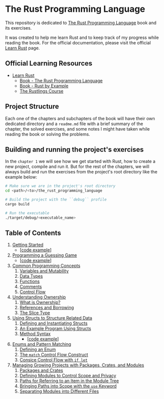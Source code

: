 # The Rust Programming Language

This repository is dedicated to [The Rust Programming Language](https://doc.rust-lang.org/book/) book and its exercises.

It was created to help me learn Rust and to keep track of my progress while reading the book. For the official documentation, please visit the official [Learn Rust](https://www.rust-lang.org/learn) page.

## Official Learning Resources
- [Learn Rust](https://www.rust-lang.org/learn)
    - [Book - The Rust Programming Language](https://doc.rust-lang.org/book/)
    - [Book - Rust by Example](https://doc.rust-lang.org/rust-by-example/)
    - [The Rustlings Course](https://github.com/rust-lang/rustlings/)

## Project Structure

Each one of the chapters and subchapters of the book will have their own dedicated directory and a `readme.md` file with a brief summary of the chapter, the solved exercises, and some notes I might have taken while reading the book or solving the problems.

## Building and running the project's exercises

In the `chapter 1` we will see how we get started with Rust, how to create a new project, compile and run it. But for the rest of the chapters, we will always build and run the exercises from the project's root directory like the example below:

```bash
# Make sure we are in the project's root directory
cd <path>/<to>/the_rust_programming_language

# Build the project with the ``debug`` profile
cargo build

# Run the executable
./target/debug/<executable_name>
```

## Table of Contents

1. [Getting Started](./chapters/01_getting_started/0_getting_started.md)
    - [[code example](./chapters/01_getting_started/hello_cargo/src/main.rs)]
2. [Programming a Guessing Game](./chapters/02_programming_a_guessing_game/0_programming_a_guessing_game.md)
    - [[code example](./chapters/02_programming_a_guessing_game/guessing_game/src/main.rs)]
3. [Common Programming Concepts](./chapters/03_common_programming_concepts/0_common_programming_concepts.md)
    1. [Variables and Mutability](./chapters/03_common_programming_concepts/1_variables_and_mutability.md)
    2. [Data Types](./chapters/03_common_programming_concepts/2_data_types.md)
    3. [Functions](./chapters/03_common_programming_concepts/3_functions.md)
    4. [Comments](./chapters/03_common_programming_concepts/4_comments.md)
    5. [Control Flow](./chapters/03_common_programming_concepts/5_control_flow.md)
4. [Understanding Ownership](./chapters/04_understanding_ownership/0_understanding_ownership.md)
    1. [What is Ownership?](./chapters/04_understanding_ownership/1_what_is_ownership.md)
    2. [References and Borrowing](./chapters/04_understanding_ownership/2_references_and_borrowing.md)
    3. [The Slice Type](./chapters/04_understanding_ownership/3_the_slice_type.md)
5. [Using Structs to Structure Related Data](./chapters/05_using_structs_to_structure_related_data/0_using_structs_to_structure_related_data.md)
    1. [Defining and Instantiating Structs](./chapters/05_using_structs_to_structure_related_data/1_defining_and_instantiating_structs.md)
    2. [An Example Program Using Structs](./chapters/05_using_structs_to_structure_related_data/2_an_example_program_using_structs.md)
    3. [Method Syntax](./chapters/05_using_structs_to_structure_related_data/3_method_syntax.md)
        - [[code example](./chapters/05_using_structs_to_structure_related_data/method_syntax/src/main.rs)]
6. [Enums and Pattern Matching](./chapters/06_enums_and_pattern_matching/0_enums_and_pattern_matching.md)
    1. [Defining an Enum](./chapters/06_enums_and_pattern_matching/1_defining_an_enum.md)
    2. [The `match` Control Flow Construct](./chapters/06_enums_and_pattern_matching/2_the_match_control_flow_construct.md)
    3. [Consice Control Flow with `if let`](./chapters/06_enums_and_pattern_matching/3_consice_control_flow_with_if_let.md)
7. [Managing Growing Projects with Packages, Crates, and Modules](./chapters/07_managing_growing_projects/0_managing_growing_projects.md)
    1. [Packages and Crates](./chapters/07_managing_growing_projects/1_packages_and_crates.md)
    2. [Defining Modules to Control Scope and Privacy](./chapters/07_managing_growing_projects/2_defining_modules_to_control_scope_and_privacy.md)
    3. [Paths for Referring to an Item in the Module Tree](./chapters/07_managing_growing_projects/3_paths_for_referring_to_an_item_in_the_module_tree.md)
    4. [Bringing Paths into Scope with the `use` Keyword](./chapters/07_managing_growing_projects/4_bringing_paths_into_scope_with_the_use_keyword.md)
    5. [Separating Modules into Different Files](./chapters/07_managing_growing_projects/5_separating_modules_into_different_files.md)